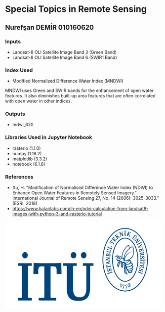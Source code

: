 # Special Topics in Remote Sensing

## Nurefşan DEMİR 010160620

### Inputs
- Landsat-8 OLI Satellite Image Band 3 (Green Band)
- Landsat-8 OLI Satellite Image Band 6 (SWIR1 Band)

### Index Used
- Modified Normalized Difference Water Index (MNDWI)

MNDWI uses Green and SWIR bands for the enhancement of open water features. It also diminishes built-up area features that are often correlated with open water in other indices.

### Outputs
- mdwi_620

### Libraries Used in Jupyter Notebook
- rasterio (1.1.0)
- numpy (1.19.2)
- matplotlib (3.3.2)
- notebook (6.1.6)

### References
- Xu, H. "Modification of Normalised Difference Water Index (NDWI) to Enhance Open Water Features in Remotely Sensed Imagery." International Journal of Remote Sensing 27, No. 14 (2006): 3025-3033." (ESRI, 2018)
- https://www.hatarilabs.com/ih-en/ndvi-calculation-from-landsat8-images-with-python-3-and-rasterio-tutorial




![itü-logo.png](itü-logo.png)
